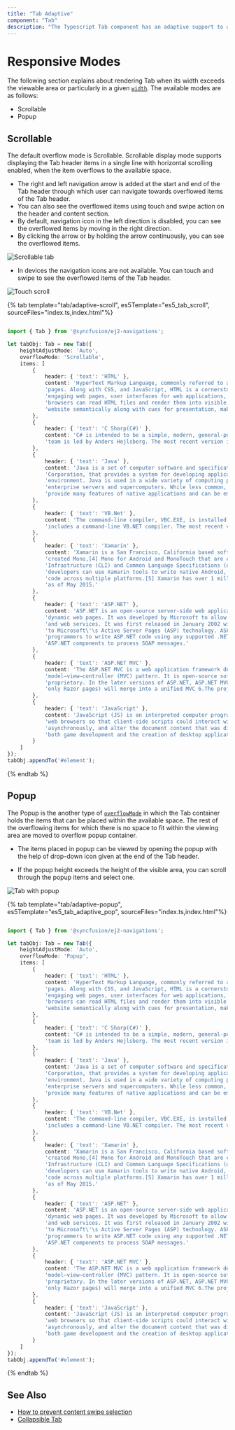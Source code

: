 ```yaml
---
title: "Tab Adaptive"
component: "Tab"
description: "The Typescript Tab component has an adaptive support to adapt the Tab component width based on devices like mobile and tablet."
---
```


# Responsive Modes

The following section explains about rendering Tab when its width exceeds the viewable area or particularly in a given [`width`](../api/tab#width). The available modes are as follows:

* Scrollable
* Popup

## Scrollable

The default overflow mode is Scrollable. Scrollable display mode supports displaying the Tab header items in a single line with horizontal scrolling enabled, when the item overflows to the available space.

* The right and left navigation arrow is added at the start and end of the Tab header through which user can navigate towards overflowed items of the Tab header.
* You can also see the overflowed items using touch and swipe action on the header and content section.
* By default, navigation icon in the left direction is disabled, you can see the overflowed items by moving in the right direction.
* By clicking the arrow or by holding the arrow continuously, you can see the overflowed items.

![Scrollable tab](./images/tabscroll.gif)

* In devices the navigation icons are not available. You can touch and swipe to see the overflowed items of the Tab header.

![Touch scroll](./images/touchscroll.gif)

{% tab template="tab/adaptive-scroll", es5Template="es5_tab_scroll", sourceFiles="index.ts,index.html"%}

```typescript

import { Tab } from '@syncfusion/ej2-navigations';

let tabObj: Tab = new Tab({
    heightAdjustMode: 'Auto',
    overflowMode: 'Scrollable',
    items: [
        {
            header: { 'text': 'HTML' },
            content: 'HyperText Markup Language, commonly referred to as HTML, is the standard markup language used to create web ' +
            'pages. Along with CSS, and JavaScript, HTML is a cornerstone technology, used by most websites to create visually ' +
            'engaging web pages, user interfaces for web applications, and user interfaces for many mobile applications.[1] Web ' +
            'browsers can read HTML files and render them into visible or audible web pages. HTML describes the structure of a ' +
            'website semantically along with cues for presentation, making it a markup language, rather than a programming language.'
        },
        {
            header: { 'text': 'C Sharp(C#)' },
            content: 'C# is intended to be a simple, modern, general-purpose, object-oriented programming language. Its development ' +
            'team is led by Anders Hejlsberg. The most recent version is C# 5.0, which was released on August 15, 2012.'
        },
        {
            header: { 'text': 'Java' },
            content: 'Java is a set of computer software and specifications developed by Sun Microsystems, later acquired by Oracle ' +
            'Corporation, that provides a system for developing application software and deploying it in a cross-platform computing ' +
            'environment. Java is used in a wide variety of computing platforms from embedded devices and mobile phones to ' +
            'enterprise servers and supercomputers. While less common, Java applets run in secure, sandboxed environments to ' +
            'provide many features of native applications and can be embedded in HTML pages.'
        },
        {
            header: { 'text': 'VB.Net' },
            content: 'The command-line compiler, VBC.EXE, is installed as part of the freeware .NET Framework SDK. Mono also ' +
            'includes a command-line VB.NET compiler. The most recent version is VB 2012, which was released on August 15, 2012.'
        },
        {
            header: { 'text': 'Xamarin' },
            content: 'Xamarin is a San Francisco, California based software company created in May 2011[3] by the engineers that ' +
            'created Mono,[4] Mono for Android and MonoTouch that are cross-platform implementations of the Common Language ' +
            'Infrastructure (CLI) and Common Language Specifications (often called Microsoft .NET). With a C#-shared codebase, ' +
            'developers can use Xamarin tools to write native Android, iOS, and Windows apps with native user interfaces and share ' +
            'code across multiple platforms.[5] Xamarin has over 1 million developers in more than 120 countries around the World ' +
            'as of May 2015.'
        },
        {
            header: { 'text': 'ASP.NET' },
            content: 'ASP.NET is an open-source server-side web application framework designed for web development to produce ' +
            'dynamic web pages. It was developed by Microsoft to allow programmers to build dynamic web sites, web applications ' +
            'and web services. It was first released in January 2002 with version 1.0 of the .NET Framework, and is the successor ' +
            'to Microsoft\'\s Active Server Pages (ASP) technology. ASP.NET is built on the Common Language Runtime (CLR), allowing ' +
            'programmers to write ASP.NET code using any supported .NET language. The ASP.NET SOAP extension framework allows ' +
            'ASP.NET components to process SOAP messages.'
        },
        {
            header: { 'text': 'ASP.NET MVC' },
            content: 'The ASP.NET MVC is a web application framework developed by Microsoft, which implements the ' +
            'model–view–controller (MVC) pattern. It is open-source software, apart from the ASP.NET Web Forms component which is ' +
            'proprietary. In the later versions of ASP.NET, ASP.NET MVC, ASP.NET Web API, and ASP.NET Web Pages (a platform using ' +
            'only Razor pages) will merge into a unified MVC 6.The project is called ASP.NET vNext.'
        },
        {
            header: { 'text': 'JavaScript' },
            content: 'JavaScript (JS) is an interpreted computer programming language. It was originally implemented as part of ' +
            'web browsers so that client-side scripts could interact with the user, control the browser, communicate ' +
            'asynchronously, and alter the document content that was displayed.[5] More recently, however, it has become common in ' +
            'both game development and the creation of desktop applications.'
        }
    ]
});
tabObj.appendTo('#element');

```

{% endtab %}

## Popup

The Popup is the another type of [`overflowMode`](../api/tab#overflowmode) in which the Tab container holds the items that can be placed within the available space. The rest of the overflowing items for which there is no space to fit within the viewing area are moved to overflow popup container.

* The items placed in popup can be viewed by opening the popup with the help of drop-down icon given at the end of the Tab header.

* If the popup height exceeds the height of the visible area, you can scroll through the popup items and select one.

![Tab with popup](./images/popup.gif)

{% tab template="tab/adaptive-popup", es5Template="es5_tab_adaptive_pop", sourceFiles="index.ts,index.html"%}

```typescript

import { Tab } from '@syncfusion/ej2-navigations';

let tabObj: Tab = new Tab({
    heightAdjustMode: 'Auto',
    overflowMode: 'Popup',
    items: [
        {
            header: { 'text': 'HTML' },
            content: 'HyperText Markup Language, commonly referred to as HTML, is the standard markup language used to create web ' +
            'pages. Along with CSS, and JavaScript, HTML is a cornerstone technology, used by most websites to create visually ' +
            'engaging web pages, user interfaces for web applications, and user interfaces for many mobile applications.[1] Web ' +
            'browsers can read HTML files and render them into visible or audible web pages. HTML describes the structure of a ' +
            'website semantically along with cues for presentation, making it a markup language, rather than a programming language.'
        },
        {
            header: { 'text': 'C Sharp(C#)' },
            content: 'C# is intended to be a simple, modern, general-purpose, object-oriented programming language. Its development ' +
            'team is led by Anders Hejlsberg. The most recent version is C# 5.0, which was released on August 15, 2012.'
        },
        {
            header: { 'text': 'Java' },
            content: 'Java is a set of computer software and specifications developed by Sun Microsystems, later acquired by Oracle ' +
            'Corporation, that provides a system for developing application software and deploying it in a cross-platform computing ' +
            'environment. Java is used in a wide variety of computing platforms from embedded devices and mobile phones to ' +
            'enterprise servers and supercomputers. While less common, Java applets run in secure, sandboxed environments to ' +
            'provide many features of native applications and can be embedded in HTML pages.'
        },
        {
            header: { 'text': 'VB.Net' },
            content: 'The command-line compiler, VBC.EXE, is installed as part of the freeware .NET Framework SDK. Mono also ' +
            'includes a command-line VB.NET compiler. The most recent version is VB 2012, which was released on August 15, 2012.'
        },
        {
            header: { 'text': 'Xamarin' },
            content: 'Xamarin is a San Francisco, California based software company created in May 2011[3] by the engineers that ' +
            'created Mono,[4] Mono for Android and MonoTouch that are cross-platform implementations of the Common Language ' +
            'Infrastructure (CLI) and Common Language Specifications (often called Microsoft .NET). With a C#-shared codebase, ' +
            'developers can use Xamarin tools to write native Android, iOS, and Windows apps with native user interfaces and share ' +
            'code across multiple platforms.[5] Xamarin has over 1 million developers in more than 120 countries around the World ' +
            'as of May 2015.'
        },
        {
            header: { 'text': 'ASP.NET' },
            content: 'ASP.NET is an open-source server-side web application framework designed for web development to produce ' +
            'dynamic web pages. It was developed by Microsoft to allow programmers to build dynamic web sites, web applications ' +
            'and web services. It was first released in January 2002 with version 1.0 of the .NET Framework, and is the successor ' +
            'to Microsoft\'\s Active Server Pages (ASP) technology. ASP.NET is built on the Common Language Runtime (CLR), allowing ' +
            'programmers to write ASP.NET code using any supported .NET language. The ASP.NET SOAP extension framework allows ' +
            'ASP.NET components to process SOAP messages.'
        },
        {
            header: { 'text': 'ASP.NET MVC' },
            content: 'The ASP.NET MVC is a web application framework developed by Microsoft, which implements the ' +
            'model–view–controller (MVC) pattern. It is open-source software, apart from the ASP.NET Web Forms component which is ' +
            'proprietary. In the later versions of ASP.NET, ASP.NET MVC, ASP.NET Web API, and ASP.NET Web Pages (a platform using ' +
            'only Razor pages) will merge into a unified MVC 6.The project is called ASP.NET vNext.'
        },
        {
            header: { 'text': 'JavaScript' },
            content: 'JavaScript (JS) is an interpreted computer programming language. It was originally implemented as part of ' +
            'web browsers so that client-side scripts could interact with the user, control the browser, communicate ' +
            'asynchronously, and alter the document content that was displayed.[5] More recently, however, it has become common in ' +
            'both game development and the creation of desktop applications.'
        }
    ]
});
tabObj.appendTo('#element');

```

{% endtab %}

## See Also

* [How to prevent content swipe selection](./how-to/prevent-content-swipe-selection/)
* [Collapsible Tab](./how-to/create-collapsible-tabs/)